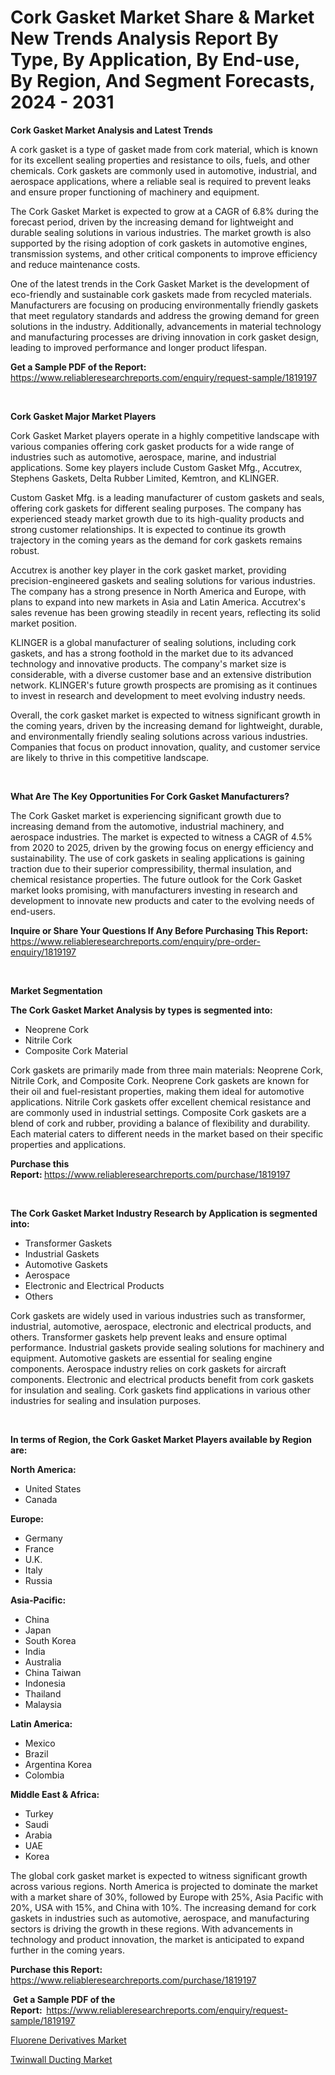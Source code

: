 <p><h1>Cork Gasket Market Share & Market New Trends Analysis Report By Type, By Application, By End-use, By Region, And Segment Forecasts, 2024 - 2031</h1></p><p><strong>Cork Gasket Market Analysis and Latest Trends</strong></p>
<p><p>A cork gasket is a type of gasket made from cork material, which is known for its excellent sealing properties and resistance to oils, fuels, and other chemicals. Cork gaskets are commonly used in automotive, industrial, and aerospace applications, where a reliable seal is required to prevent leaks and ensure proper functioning of machinery and equipment.</p><p>The Cork Gasket Market is expected to grow at a CAGR of 6.8% during the forecast period, driven by the increasing demand for lightweight and durable sealing solutions in various industries. The market growth is also supported by the rising adoption of cork gaskets in automotive engines, transmission systems, and other critical components to improve efficiency and reduce maintenance costs.</p><p>One of the latest trends in the Cork Gasket Market is the development of eco-friendly and sustainable cork gaskets made from recycled materials. Manufacturers are focusing on producing environmentally friendly gaskets that meet regulatory standards and address the growing demand for green solutions in the industry. Additionally, advancements in material technology and manufacturing processes are driving innovation in cork gasket design, leading to improved performance and longer product lifespan.</p></p>
<p><strong>Get a Sample PDF of the Report:&nbsp;</strong> <a href="https://www.reliableresearchreports.com/enquiry/request-sample/1819197">https://www.reliableresearchreports.com/enquiry/request-sample/1819197</a></p>
<p>&nbsp;</p>
<p><strong>Cork Gasket Major Market Players</strong></p>
<p><p>Cork Gasket Market players operate in a highly competitive landscape with various companies offering cork gasket products for a wide range of industries such as automotive, aerospace, marine, and industrial applications. Some key players include Custom Gasket Mfg., Accutrex, Stephens Gaskets, Delta Rubber Limited, Kemtron, and KLINGER.</p><p>Custom Gasket Mfg. is a leading manufacturer of custom gaskets and seals, offering cork gaskets for different sealing purposes. The company has experienced steady market growth due to its high-quality products and strong customer relationships. It is expected to continue its growth trajectory in the coming years as the demand for cork gaskets remains robust.</p><p>Accutrex is another key player in the cork gasket market, providing precision-engineered gaskets and sealing solutions for various industries. The company has a strong presence in North America and Europe, with plans to expand into new markets in Asia and Latin America. Accutrex's sales revenue has been growing steadily in recent years, reflecting its solid market position.</p><p>KLINGER is a global manufacturer of sealing solutions, including cork gaskets, and has a strong foothold in the market due to its advanced technology and innovative products. The company's market size is considerable, with a diverse customer base and an extensive distribution network. KLINGER's future growth prospects are promising as it continues to invest in research and development to meet evolving industry needs.</p><p>Overall, the cork gasket market is expected to witness significant growth in the coming years, driven by the increasing demand for lightweight, durable, and environmentally friendly sealing solutions across various industries. Companies that focus on product innovation, quality, and customer service are likely to thrive in this competitive landscape.</p></p>
<p>&nbsp;</p>
<p><strong>What Are The Key Opportunities For Cork Gasket Manufacturers?</strong></p>
<p><p>The Cork Gasket market is experiencing significant growth due to increasing demand from the automotive, industrial machinery, and aerospace industries. The market is expected to witness a CAGR of 4.5% from 2020 to 2025, driven by the growing focus on energy efficiency and sustainability. The use of cork gaskets in sealing applications is gaining traction due to their superior compressibility, thermal insulation, and chemical resistance properties. The future outlook for the Cork Gasket market looks promising, with manufacturers investing in research and development to innovate new products and cater to the evolving needs of end-users.</p></p>
<p><strong>Inquire or Share Your Questions If Any Before Purchasing This Report:</strong> <a href="https://www.reliableresearchreports.com/enquiry/pre-order-enquiry/1819197">https://www.reliableresearchreports.com/enquiry/pre-order-enquiry/1819197</a></p>
<p>&nbsp;</p>
<p><strong>Market Segmentation</strong></p>
<p><strong>The Cork Gasket Market Analysis by types is segmented into:</strong></p>
<p><ul><li>Neoprene Cork</li><li>Nitrile Cork</li><li>Composite Cork Material</li></ul></p>
<p><p>Cork gaskets are primarily made from three main materials: Neoprene Cork, Nitrile Cork, and Composite Cork. Neoprene Cork gaskets are known for their oil and fuel-resistant properties, making them ideal for automotive applications. Nitrile Cork gaskets offer excellent chemical resistance and are commonly used in industrial settings. Composite Cork gaskets are a blend of cork and rubber, providing a balance of flexibility and durability. Each material caters to different needs in the market based on their specific properties and applications.</p></p>
<p><strong>Purchase this Report:&nbsp;</strong><a href="https://www.reliableresearchreports.com/purchase/1819197">https://www.reliableresearchreports.com/purchase/1819197</a></p>
<p>&nbsp;</p>
<p><strong>The Cork Gasket Market Industry Research by Application is segmented into:</strong></p>
<p><ul><li>Transformer Gaskets</li><li>Industrial Gaskets</li><li>Automotive Gaskets</li><li>Aerospace</li><li>Electronic and Electrical Products</li><li>Others</li></ul></p>
<p><p>Cork gaskets are widely used in various industries such as transformer, industrial, automotive, aerospace, electronic and electrical products, and others. Transformer gaskets help prevent leaks and ensure optimal performance. Industrial gaskets provide sealing solutions for machinery and equipment. Automotive gaskets are essential for sealing engine components. Aerospace industry relies on cork gaskets for aircraft components. Electronic and electrical products benefit from cork gaskets for insulation and sealing. Cork gaskets find applications in various other industries for sealing and insulation purposes.</p></p>
<p>&nbsp;</p>
<p><strong>In terms of Region, the Cork Gasket Market Players available by Region are:</strong></p>
<p>
    <p> <strong> North America: </strong>
        <ul>
            <li>United States</li>
            <li>Canada</li>
        </ul>
        </p> 
    <p> <strong> Europe: </strong>
        <ul>
            <li>Germany</li>
            <li>France</li>
            <li>U.K.</li>
            <li>Italy</li>
            <li>Russia</li>
        </ul>
        </p> 
    <p> <strong> Asia-Pacific: </strong>
        <ul>
            <li>China</li>
            <li>Japan</li>
            <li>South Korea</li>
            <li>India</li>
            <li>Australia</li>
            <li>China Taiwan</li>
            <li>Indonesia</li>
            <li>Thailand</li>
            <li>Malaysia</li>
        </ul>
        </p> 
    <p> <strong> Latin America: </strong>
        <ul>
            <li>Mexico</li>
            <li>Brazil</li>
            <li>Argentina Korea</li>
            <li>Colombia</li>
        </ul>
        </p> 
    <p> <strong> Middle East & Africa: </strong>
        <ul>
            <li>Turkey</li>
            <li>Saudi</li>
            <li>Arabia</li>
            <li>UAE</li>
            <li>Korea</li>
        </ul>
    </p>
    </p>
<p><p>The global cork gasket market is expected to witness significant growth across various regions. North America is projected to dominate the market with a market share of 30%, followed by Europe with 25%, Asia Pacific with 20%, USA with 15%, and China with 10%. The increasing demand for cork gaskets in industries such as automotive, aerospace, and manufacturing sectors is driving the growth in these regions. With advancements in technology and product innovation, the market is anticipated to expand further in the coming years.</p></p>
<p><strong>Purchase this Report: </strong><a href="https://www.reliableresearchreports.com/purchase/1819197">https://www.reliableresearchreports.com/purchase/1819197</a></p>
<p>&nbsp;<strong>Get a Sample PDF of the Report:&nbsp;&nbsp;</strong><a href="https://www.reliableresearchreports.com/enquiry/request-sample/1819197">https://www.reliableresearchreports.com/enquiry/request-sample/1819197</a></p>
<p><strong></strong></p>
<p><p><a href="https://github.com/sonuprakash1/Market-Research-Report-List-1/blob/main/fluorene-derivatives-market.md">Fluorene Derivatives Market</a></p><p><a href="https://github.com/Whitneyboyettebo9kiw7yr13/Market-Research-Report-List-1/blob/main/twinwall-ducting-market.md">Twinwall Ducting Market</a></p></p>